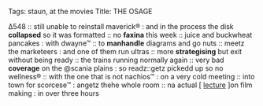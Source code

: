 Tags: staun, at the movies
Title: THE OSAGE
  
∆548 :: still unable to reinstall maverick® : and in the process the disk **collapsed** so it was formatted :: no **faxina** this week :: juice and buckwheat pancakes : with dwayne™ :: to **manhandle** diagrams and go nuts :: meetz the marketeers : and one of them run ultras :: more **strategising** but exit without being ready :: the trains running normally again :: very bad **coverage** on the 
@scania plains : so readz::getz pickedd up so no wellness® :: with the one that is not nachios™ : on a very cold meeting :: into town for scorcese™ : angetz thehe whole room :: na actual [ [lecture](https://www.imdb.com/title/tt5537002/?ref_=fn_al_tt_1) ]on film making : in over three hours   

<!--stackedit_data:
eyJoaXN0b3J5IjpbLTE1NDM4MTY1MTFdfQ==
-->